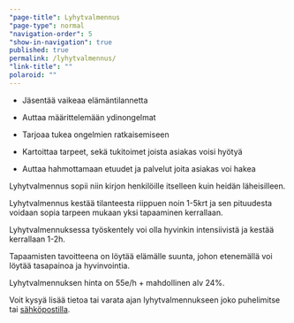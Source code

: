 ```yaml
---
"page-title": Lyhytvalmennus
"page-type": normal
"navigation-order": 5
"show-in-navigation": true
published: true
permalink: /lyhytvalmennus/
"link-title": ""
polaroid: ""
---
```







- Jäsentää vaikeaa elämäntilannetta

- Auttaa määrittelemään ydinongelmat

- Tarjoaa tukea ongelmien ratkaisemiseen

- Kartoittaa tarpeet, sekä tukitoimet joista asiakas voisi hyötyä

- Auttaa hahmottamaan etuudet ja palvelut joita asiakas voi hakea



Lyhytvalmennus sopii niin kirjon henkilöille itselleen kuin heidän läheisilleen.

Lyhytvalmennus kestää tilanteesta riippuen noin 1-5krt ja sen pituudesta voidaan sopia tarpeen mukaan yksi tapaaminen kerrallaan.

Lyhytvalmennuksessa työskentely voi olla hyvinkin intensiivistä ja kestää kerrallaan 1-2h.

Tapaamisten tavoitteena on löytää elämälle suunta, johon etenemällä voi löytää tasapainoa ja hyvinvointia.

Lyhytvalmennuksen hinta on 55e/h + mahdollinen alv 24%.

Voit kysyä lisää tietoa tai varata ajan lyhytvalmennukseen joko puhelimitse tai [sähköpostilla](/ota-yhteytta).
